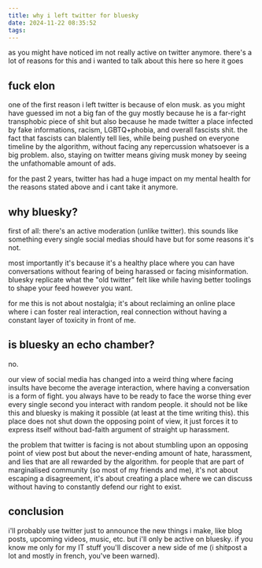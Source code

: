 ```yaml
---
title: why i left twitter for bluesky
date: 2024-11-22 08:35:52
tags:
---
```


as you might have noticed im not really active on twitter anymore. there's a lot of reasons for this and i wanted to talk about this here so here it goes

## fuck elon

one of the first reason i left twitter is because of elon musk. as you might have guessed im not a big fan of the guy mostly because he is a far-right transphobic piece of shit but also because he made twitter a place infected by fake informations, racism, LGBTQ+phobia, and overall fascists shit. the fact that fascists can blalently tell lies, while being pushed on everyone timeline by the algorithm, without facing any repercussion whatsoever is a big problem. also, staying on twitter means giving musk money by seeing the unfathomable amount of ads.

for the past 2 years, twitter has had a huge impact on my mental health for the reasons stated above and i cant take it anymore.

## why bluesky?

first of all: there's an active moderation (unlike twitter).
this sounds like something every single social medias should have but for some reasons it's not.

most importantly it's because it's a healthy place where you can have conversations without fearing of being harassed or facing misinformation. bluesky replicate what the "old twitter" felt like while having better toolings to shape your feed however you want.

for me this is not about nostalgia; it's about reclaiming an online place where i can foster real interaction, real connection without having a constant layer of toxicity in front of me.

## is bluesky an echo chamber?

no.

our view of social media has changed into a weird thing where facing insults have become the average interaction, where having a conversation is a form of fight. you always have to be ready to face the worse thing ever every single second you interact with random people. it should not be like this and bluesky is making it possible (at least at the time writing this). this place does not shut down the opposing point of view, it just forces it to express itself without bad-faith argument of straight up harassment.

the problem that twitter is facing is not about stumbling upon an opposing point of view post but about the never-ending amount of hate, harassment, and lies that are all rewarded by the algorithm. for people that are part of marginalised community (so most of my friends and me), it's not about escaping a disagreement, it's about creating a place where we can discuss without having to constantly defend our right to exist.

## conclusion

i'll probably use twitter just to announce the new things i make, like blog posts, upcoming videos, music, etc. but i'll only be active on bluesky. if you know me only for my IT stuff you'll discover a new side of me (i shitpost a lot and mostly in french, you've been warned).